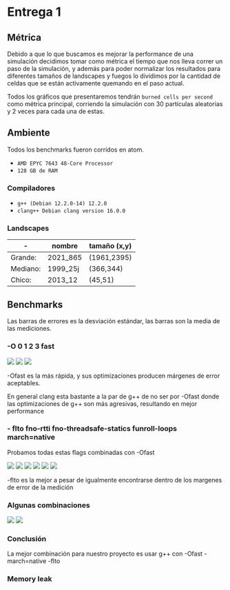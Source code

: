 # Entrega 1

## Métrica

Debido a que lo que buscamos es mejorar la performance de una simulación decidimos tomar como métrica el tiempo que nos lleva correr un paso de la simulación, y además para poder normalizar los resultados para diferentes tamaños de landscapes y fuegos lo dividimos por la cantidad de celdas que se están activamente quemando en el paso actual.

Todos los gráficos que presentaremos tendrán `burned cells per second` como métrica principal, corriendo la simulación con 30 partículas aleatorias y 2 veces para cada una de estas.

## Ambiente

Todos los benchmarks fueron corridos en atom.

* `AMD EPYC 7643 48-Core Processor`
* `128 GB de RAM`

### Compiladores

* `g++ (Debian 12.2.0-14) 12.2.0`
* `clang++ Debian clang version 16.0.0`

### Landscapes

| -      | nombre   | tamaño (x,y)|
|  ----- | -------- | --------    |
|Grande: | 2021_865 |(1961,2395)  |
|Mediano:| 1999_25j |(366,344)    |
|Chico:  | 2013_12  |(45,51)      |

## Benchmarks

Las barras de errores es la desviación estándar, las barras son la media de las mediciones.

### -O 0 1 2 3 fast

<img src="https://drive.google.com/uc?id=1hV0CM_-jO92bBlygKUHFneIFvAfA-d0_">

<img src="https://drive.google.com/uc?id=10CuOCW86WXEmeEELj4eMA9VQ16nN6zVL">

<img src="https://drive.google.com/uc?id=1SXoIipC21efhGkvNvg__DuMBnOv-V-5D">

-Ofast es la más rápida, y sus optimizaciones producen márgenes de error aceptables.

En general clang esta bastante a la par de g++ de no ser por -Ofast donde las optimizaciones de g++ son más agresivas, resultando en mejor performance

### - flto fno-rtti fno-threadsafe-statics funroll-loops march=native

Probamos todas estas flags combinadas con -Ofast

<img src="https://drive.google.com/uc?id=1YCE9wZDK1P1XYXNrJvSnaNEkZQxeilyr">

<img src="https://drive.google.com/uc?id=170c6y9FQtSCF6T6-KeUj4LLN-an0fw_1">

<img src="https://drive.google.com/uc?id=18yJDD3t_YNy_CRs6v-zH3cNGbLgkr0v0">

<img src="https://drive.google.com/uc?id=1b3mI9ASNR5-_N-t2UE5zUvbHdcAXm5F7">

<img src="https://drive.google.com/uc?id=1JvB7Z9fiFFVxc2OL91QO7mjUpSSPTORH">

<img src="https://drive.google.com/uc?id=1z1cYxuGaDF6eUp8BLuE1q_Vd_RmgcorE">

-flto es la mejor a pesar de igualmente encontrarse dentro de los margenes de error de la medición

### Algunas combinaciones

<img src="https://drive.google.com/uc?id=18yJDD3t_YNy_CRs6v-zH3cNGbLgkr0v0">

<img src="https://drive.google.com/uc?id=1fQPkXEA0uYQ95H3OlVCxcJ9LrYDCM4ly">

### Conclusión

La mejor combinación para nuestro proyecto es usar g++ con -Ofast -march=native -flto


### Memory leak

